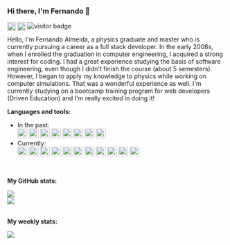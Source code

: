 ### Hi there, I'm Fernando 👋

<a href="https://www.linkedin.com/in/fernandoalmeida1990/">
  <img align="left" alt="Fernando's LinkedIN" height="20px" src="https://img.shields.io/badge/LinkedIn-0077B5?style=for-the-badge&logo=linkedin&logoColor=white" />
  <img align="left" alt="Fernando's gmail" height="20px" src="https://img.shields.io/badge/Gmail-D14836?style=for-the-badge&logo=gmail&logoColor=white" />
</a>
<img src="https://visitor-badge.glitch.me/badge?page_id=FernandoAlmeida2.FernandoAlmeida2&left_color=green&right_color=orange" alt="visitor badge"/>


Hello, I'm Fernando Almeida, a physics graduate and master who is currently pursuing a career as a full stack developer.  In the early 2008s, when I enrolled the graduation in computer engineering, I acquired a strong interest for coding. I had a great experience studying the basis of software engineering, even though I didn't finish the course (about 5 semesters). However, I began to apply my knowledge to physics while working on computer simulations. That was a wonderful experience as well. I'm currently studying on a bootcamp training program for web developers (Driven Education) and I'm really excited in doing it!


**Languages and tools:**
- In the past:
  <div>
     <img src="https://img.shields.io/badge/C-00599C?style=for-the-badge&logo=c&logoColor=white" height="22px"/>
     <img src="https://img.shields.io/badge/LaTeX-47A141?style=for-the-badge&logo=LaTeX&logoColor=white" height="22px" />
     <img src="https://img.shields.io/badge/Python-FFD43B?style=for-the-badge&logo=python&logoColor=blue" height="22px" />
     <img src="https://img.shields.io/badge/Numpy-777BB4?style=for-the-badge&logo=numpy&logoColor=white" height="22px" />
     <img src="https://img.shields.io/badge/Pandas-2C2D72?style=for-the-badge&logo=pandas&logoColor=white" height="22px" />
     <img src="https://img.shields.io/badge/scikit_learn-F7931E?style=for-the-badge&logo=scikit-learn&logoColor=white" height="22px" />
     <img src="https://img.shields.io/badge/MySQL-005C84?style=for-the-badge&logo=mysql&logoColor=white" height="22px" />
     <img src="https://img.shields.io/badge/Linux-FCC624?style=for-the-badge&logo=linux&logoColor=black" height="22px" />
  </div>
- Currently:
  <div>
     <img src="https://img.shields.io/badge/Linux-FCC624?style=for-the-badge&logo=linux&logoColor=black" height="22px" />
     <img src="https://img.shields.io/badge/JavaScript-323330?style=for-the-badge&logo=javascript&logoColor=F7DF1E" height="22px" />
     <img src="https://img.shields.io/badge/HTML5-E34F26?style=for-the-badge&logo=html5&logoColor=white" height="22px" />
     <img src="https://img.shields.io/badge/CSS3-1572B6?style=for-the-badge&logo=css3&logoColor=white" height="22px" />
     <img src="https://img.shields.io/badge/React-20232A?style=for-the-badge&logo=react&logoColor=61DAFB" height="22px" />
     <img src="https://img.shields.io/badge/reveal.js-F2E142?style=for-the-badge&logo=reveal.js&logoColor=000" height="22px" />
     <img src="https://img.shields.io/badge/VSCode-0078D4?style=for-the-badge&logo=visual%20studio%20code&logoColor=white" height="22px" />
     <img src="https://img.shields.io/badge/GIT-E44C30?style=for-the-badge&logo=git&logoColor=white" height="22px" />
     <img src="https://img.shields.io/badge/Node.js-339933?style=for-the-badge&logo=nodedotjs&logoColor=white" height="22px" />
     <img src="https://img.shields.io/badge/MongoDB-4EA94B?style=for-the-badge&logo=mongodb&logoColor=white" height="22px" />
     <img src="https://img.shields.io/badge/PostgreSQL-316192?style=for-the-badge&logo=postgresql&logoColor=white" height="22px" />
  </div>

<br/>

**My GitHub stats:**

<a href="https://github.com/anuraghazra/github-readme-stats">
  <img src="https://github-readme-stats-git-masterrstaa-rickstaa.vercel.app/api?username=FernandoAlmeida2&count_private=true&show_icons=true&theme=flag-india"/>
</a>

<br/>

<a href="https://github.com/anuraghazra/github-readme-stats">
  <img src="https://github-readme-stats-git-masterrstaa-rickstaa.vercel.app/api/top-langs/?username=FernandoAlmeida2&layout=compact&theme=flag-india" />
</a>

<br/>
<br/>

**My weekly stats:**

<a href="https://github.com/anuraghazra/github-readme-stats">
  <img src="https://github-readme-stats.vercel.app/api/wakatime?username=Fernando_Almeida&v=2&theme=flag-india" />
</a>

<!--
**FernandoAlmeida2/FernandoAlmeida2** is a ✨ _special_ ✨ repository because its `README.md` (this file) appears on your GitHub profile.

Here are some ideas to get you started:
- 🔭 I’m currently working on **HTML**, **CSS** and **JavaScript** languages.
- 🌱 I’m currently learning **React**

- 🔭 I’m currently working on ...
- 🌱 I’m currently learning ...
- 👯 I’m looking to collaborate on ...
- 🤔 I’m looking for help with ...
- 💬 Ask me about ...
- 📫 How to reach me: ...
- 😄 Pronouns: ...
- ⚡ Fun fact: ...
-->
